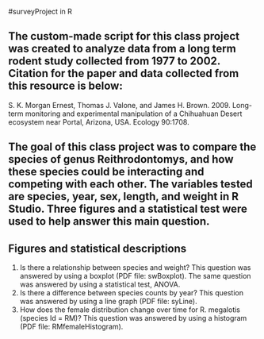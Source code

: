 #surveyProject in R

## The custom-made script for this class project was created to analyze data from a long term rodent study collected from 1977 to 2002. Citation for the paper and data collected from this resource is below:

S. K. Morgan Ernest, Thomas J. Valone, and James H. Brown. 2009. Long-term monitoring and experimental manipulation of a Chihuahuan Desert ecosystem near Portal, Arizona, USA. Ecology 90:1708.

## The goal of this class project was to compare the species of genus Reithrodontomys, and how these species could be interacting and competing with each other. The variables tested are species, year, sex, length, and weight in R Studio. Three figures and a statistical test were used to help answer this main question.

## Figures and statistical descriptions

1) Is there a relationship between species and weight? This question was answered by using a boxplot (PDF file: swBoxplot). The same question was answered by using a statistical test, ANOVA. 
2) Is there a difference between species counts by year? This question was answered by using a line graph (PDF file: syLine). 
3) How does the female distribution change over time for R. megalotis (species Id = RM)? This question was answered by using a histogram (PDF file: RMfemaleHistogram).
